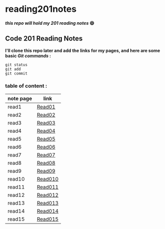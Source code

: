 # reading201notes
#### *this repo will hold my 201 reading notes* :smile:

## Code 201 Reading Notes
**I'll clone this repo later and add the links for my pages, and here are some basic _Git commands_ :**
```
git status
git add
git commit
```
### table of content :


 note page | link |
 ------------ | ------------- |
 read1 | [Read01](https://haleemah-163.github.io/reading201notes/class-01) |
 read2 | [Read02](https://haleemah-163.github.io/reading201notes/class-02) |
 read3 | [Read03](https://haleemah-163.github.io/reading201notes/class-03) |
 read4 | [Read04](https://haleemah-163.github.io/reading201notes/class-04) |
 read5 | [Read05](https://haleemah-163.github.io/reading201notes/class-05) |
 read6 | [Read06](https://haleemah-163.github.io/reading201notes/class-06) |
 read7 | [Read07](https://haleemah-163.github.io/reading201notes/class-07) |
 read8 | [Read08](https://haleemah-163.github.io/reading201notes/class-08) |
 read9 | [Read09](https://haleemah-163.github.io/reading201notes/class-09) |
 read10| [Read010](https://haleemah-163.github.io/reading201notes/class-10) |
 read11| [Read011](https://haleemah-163.github.io/reading201notes/class-11) |
 read12| [Read012](https://haleemah-163.github.io/reading201notes/class-12) |
 read13| [Read013]() |
 read14| [Read014]() |
 read15| [Read015]() |
          
